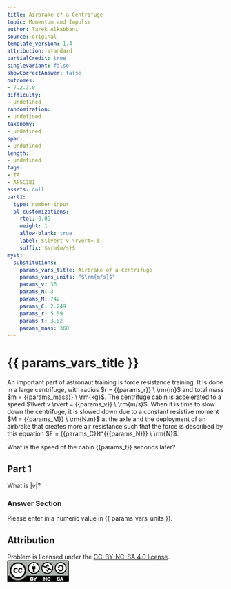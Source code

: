 ```yaml
---
title: Airbrake of a Centrifuge
topic: Momentum and Impulse
author: Tarek Alkabbani
source: original
template_version: 1.4
attribution: standard
partialCredit: true
singleVariant: false
showCorrectAnswer: false
outcomes:
- 7.2.3.0
difficulty:
- undefined
randomization:
- undefined
taxonomy:
- undefined
span:
- undefined
length:
- undefined
tags:
- TA
- APSC181
assets: null
part1:
  type: number-input
  pl-customizations:
    rtol: 0.05
    weight: 1
    allow-blank: true
    label: $\lvert v \rvert= $
    suffix: $\rm{m/s}$
myst:
  substitutions:
    params_vars_title: Airbrake of a Centrifuge
    params_vars_units: "$\rm{m/s}$"
    params_v: 36
    params_N: 3
    params_M: 742
    params_C: 2.249
    params_r: 5.59
    params_t: 3.82
    params_mass: 360
---
```

# {{ params_vars_title }}
An important part of astronaut training is force resistance training. It is done in a large centrifuge, with radius $r = {{params_r}} \ \rm{m}$ and total mass $m = {{params_mass}} \ \rm{kg}$.
The centrifuge cabin is accelerated to a speed $\lvert v \rvert = {{params_v}} \ \rm{m/s}$.
When it is time to slow down the centrifuge, it is slowed down due to a constant resistive moment $M = {{params_M}} \ \rm{N.m}$ at the axle and the deployment of an airbrake that creates more air resistance such that the force is described by this equation $F = {{params_C}}t^{{{params_N}}} \ \rm{N}$.

What is the speed of the cabin {{params_t}} seconds later?

## Part 1

What is $\lvert v \rvert$?

### Answer Section

Please enter in a numeric value in {{ params_vars_units }}.

## Attribution

Problem is licensed under the [CC-BY-NC-SA 4.0 license](https://creativecommons.org/licenses/by-nc-sa/4.0/).<br> ![The Creative Commons 4.0 license requiring attribution-BY, non-commercial-NC, and share-alike-SA license.](https://raw.githubusercontent.com/firasm/bits/master/by-nc-sa.png)